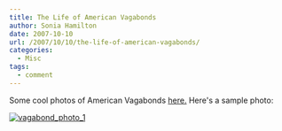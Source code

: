 ```yaml
---
title: The Life of American Vagabonds
author: Sonia Hamilton
date: 2007-10-10
url: /2007/10/10/the-life-of-american-vagabonds/
categories:
  - Misc
tags:
  - comment
---
```

Some cool photos of American Vagabonds [here.][1] Here's a sample photo:

<!--more-->

[![vagabond_photo_1][2]][3]

 [1]: http://ziza.es/2007/07/23/page,1,3,La_vida_de_vagabundos_americanos_42_fotos.html
 [2]: http://blog.snowfrog.net/wp-content/uploads/2007/10/01_polaroidkidd_83008.jpg
 [3]: http://blog.snowfrog.net/wp-content/uploads/2007/10/01_polaroidkidd_83008.jpg "vagabond_photo_1"
